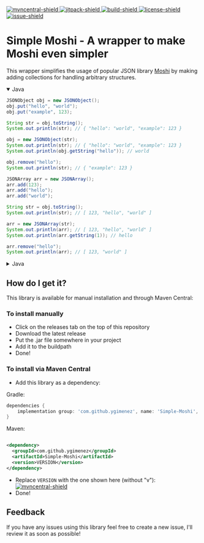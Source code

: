 [mvncentral]: https://mvnrepository.com/artifact/com.github.ygimenez/Simple-Moshi

[jitpack]: https://jitpack.io/#ygimenez/Simple-Moshi

[build]: https://github.com/ygimenez/Simple-Moshi/tree/master

[license]: https://github.com/ygimenez/Simple-Moshi/blob/master/LICENSE

[issue]: https://github.com/ygimenez/Simple-Moshi/issues

[mvncentral-shield]: https://img.shields.io/maven-central/v/com.github.ygimenez/Simple-Moshi?label=Maven%20Central

[jitpack-shield]: https://img.shields.io/badge/Download-Jitpack-success

[build-shield]: https://img.shields.io/github/actions/workflow/status/ygimenez/Simple-Moshi/maven.yml?label=Build

[license-shield]: https://img.shields.io/github/license/ygimenez/Simple-Moshi?color=lightgrey&label=License

[issue-shield]: https://img.shields.io/github/issues/ygimenez/Simple-Moshi?label=Issues

[ ![mvncentral-shield][] ][mvncentral]
[ ![jitpack-shield][] ][jitpack]
[ ![build-shield][] ][build]
[ ![license-shield][] ][license]
[ ![issue-shield][] ][issue]

# Simple Moshi - A wrapper to make Moshi even simpler

This wrapper simplifies the usage of popular JSON library [Moshi](https://github.com/square/moshi) by making adding collections
for handling arbitrary structures.

<details open>
<summary>Java</summary>

````java
JSONObject obj = new JSONObject();
obj.put("hello", "world");
obj.put("example", 123);

String str = obj.toString();
System.out.println(str); // { "hello": "world", "example": 123 }

obj = new JSONObject(str);
System.out.println(str); // { "hello": "world", "example": 123 }
System.out.println(obj.getString("hello")); // world

obj.remove("hello");
System.out.println(str); // { "example": 123 }
````

````java
JSONArray arr = new JSONArray();
arr.add(123);
arr.add("hello");
arr.add("world");

String str = obj.toString();
System.out.println(str); // [ 123, "hello", "world" ]

arr = new JSONArray(str);
System.out.println(arr); // [ 123, "hello", "world" ]
System.out.println(arr.getString(1)); // hello

arr.remove("hello");
System.out.println(arr); // [ 123, "world" ]
````

</details>

<details>
<summary>Java</summary>

````groovy
def obj = new JSONObject()
obj.hello = "world"
obj.example = 123

String str = obj.toString()
println str // { "hello": "world", "example": 123 }

obj = new JSONObject(str)
println str // { "hello": "world", "example": 123 }
println str.getString("hello") // world

obj >> "hello"
println str // { "example": 123 }
````

````groovy
import com.ygimenez.json.JSONArray

def arr = new JSONArray()
arr << 123
arr << "hello"
arr << "world"

String str = obj.toString()
println str // [ 123, "hello", "world" ]

arr = new JSONArray(str)
println arr // [ 123, "hello", "world" ]
println arr.getString(1) // hello

arr >> "hello"
println arr // [ 123, "world" ]
````

</details>

## How do I get it?

This library is available for manual installation and through Maven Central:

### To install manually

* Click on the releases tab on the top of this repository
* Download the latest release
* Put the .jar file somewhere in your project
* Add it to the buildpath
* Done!

### To install via Maven Central

* Add this library as a dependency:

Gradle:

```gradle
dependencies {
    implementation group: 'com.github.ygimenez', name: 'Simple-Moshi', version: 'VERSION'
}
```

Maven:

```xml

<dependency>
  <groupId>com.github.ygimenez</groupId>
  <artifactId>Simple-Moshi</artifactId>
  <version>VERSION</version>
</dependency>
```

* Replace `VERSION` with the one shown here (without "v"): [ ![mvncentral-shield][] ][mvncentral]
* Done!

## Feedback

If you have any issues using this library feel free to create a new issue, I'll review it as soon as possible!